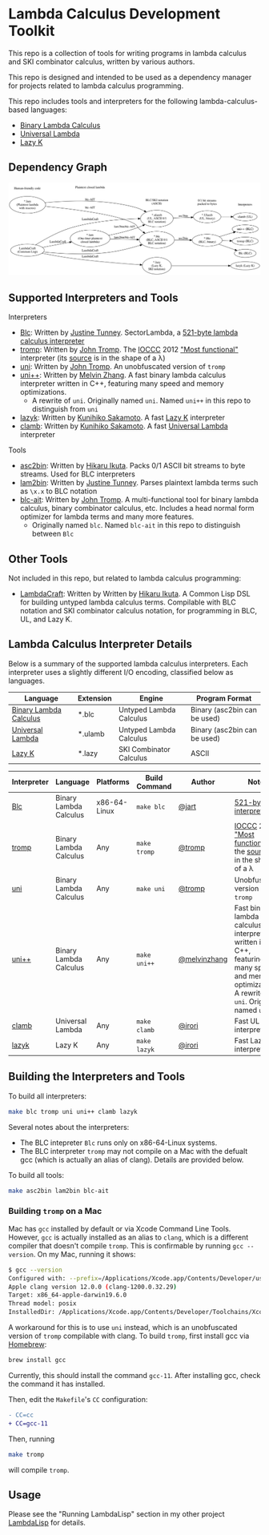 # Lambda Calculus Development Toolkit

This repo is a collection of tools for writing programs in lambda calculus and SKI combinator calculus, written by various authors.

This repo is designed and intended to be used as a dependency manager for projects related to lambda calculus programming.

This repo includes tools and interpreters for the following lambda-calculus-based languages:

- [Binary Lambda Calculus](https://tromp.github.io/cl/cl.html)
- [Universal Lambda](http://www.golfscript.com/lam/)
- [Lazy K](https://tromp.github.io/cl/lazy-k.html)


## Dependency Graph
![Lambda calculus language dependency graph](./bin/graph.png)

## Supported Interpreters and Tools

Interpreters

- [Blc](https://justine.lol/lambda/): Written by [Justine Tunney](https://github.com/jart). SectorLambda, a [521-byte lambda calculus interpreter](https://justine.lol/lambda/)
- [tromp](https://www.ioccc.org/2012/tromp/hint.html): Written by [John Tromp](https://github.com/tromp). The [IOCCC](https://www.ioccc.org/) 2012 ["Most functional"](https://www.ioccc.org/2012/tromp/hint.html) interpreter
  (its [source](https://www.ioccc.org/2012/tromp/tromp.c) is in the shape of a λ)
- [uni](https://tromp.github.io/cl/cl.html): Written by [John Tromp](https://github.com/tromp). An unobfuscated version of `tromp`
- [uni++](https://github.com/melvinzhang/binary-lambda-calculus): Written by [Melvin Zhang](https://github.com/melvinzhang). A fast binary lambda calculus interpreter written in C++, featuring many speed and memory optimizations.
  - A rewrite of `uni`. Originally named `uni`. Named `uni++` in this repo to distinguish from `uni`
- [lazyk](https://github.com/irori/lazyk): Written by [Kunihiko Sakamoto](https://github.com/irori). A fast [Lazy K](https://tromp.github.io/cl/lazy-k.html) interpreter
- [clamb](https://github.com/irori/clamb): Written by [Kunihiko Sakamoto](https://github.com/irori). A fast [Universal Lambda](http://www.golfscript.com/lam/) interpreter

Tools

- [asc2bin](src/asc2bin.c): Written by [Hikaru Ikuta](https://github.com/woodrush). Packs 0/1 ASCII bit streams to byte streams. Used for BLC interpreters
- [lam2bin](https://justine.lol/lambda/): Written by [Justine Tunney](https://github.com/jart). Parses plaintext lambda terms such as `\x.x` to BLC notation
- [blc-ait](https://github.com/tromp/AIT): Written by [John Tromp](https://github.com/tromp). A multi-functional tool for binary lambda calculus, binary combinator calculus, etc. Includes a head normal form optimizer for lambda terms and many more features.
  - Originally named `blc`. Named `blc-ait` in this repo to distinguish between `Blc`

## Other Tools
Not included in this repo, but related to lambda calculus programming:

- [LambdaCraft](https://github.com/woodrush/lambdacraft): Written by Written by [Hikaru Ikuta](https://github.com/woodrush). A Common Lisp DSL for building untyped lambda calculus terms. Compilable with BLC notation and SKI combinator calculus notation, for programming in BLC, UL, and Lazy K.


## Lambda Calculus Interpreter Details
Below is a summary of the supported lambda calculus interpreters.
Each interpreter uses a slightly different I/O encoding, classified below as languages.


| Language                                                     | Extension | Engine                  | Program Format               |
|--------------------------------------------------------------|-----------|-------------------------|------------------------------|
| [Binary Lambda Calculus](https://tromp.github.io/cl/cl.html) | *.blc     | Untyped Lambda Calculus | Binary (asc2bin can be used) |
| [Universal Lambda](http://www.golfscript.com/lam/)           | *.ulamb   | Untyped Lambda Calculus | Binary (asc2bin can be used) |
| [Lazy K](https://tromp.github.io/cl/lazy-k.html)             | *.lazy    | SKI Combinator Calculus | ASCII                        |

| Interpreter                                                     | Language               | Platforms    | Build Command | Author                                         | Notes                                                                                                                                                                                |
|-----------------------------------------------------------------|------------------------|--------------|---------------|------------------------------------------------|--------------------------------------------------------------------------------------------------------------------------------------------------------------------------------------|
| [Blc](https://justine.lol/lambda/)                              | Binary Lambda Calculus | x86-64-Linux | `make blc`    | [@jart](https://github.com/jart)               | [521-byte interpreter](https://justine.lol/lambda/)                                                                                                                                  |
| [tromp](https://www.ioccc.org/2012/tromp/hint.html)             | Binary Lambda Calculus | Any          | `make tromp`  | [@tromp](https://github.com/tromp)             | [IOCCC](https://www.ioccc.org/) 2012 ["Most functional"](https://www.ioccc.org/2012/tromp/hint.html) - the [source](https://www.ioccc.org/2012/tromp/tromp.c) is in the shape of a λ |
| [uni](https://tromp.github.io/cl/cl.html)                       | Binary Lambda Calculus | Any          | `make uni`    | [@tromp](https://github.com/tromp)             | Unobfuscated version of `tromp`                                                                                                                                                      |
| [uni++](https://github.com/melvinzhang/binary-lambda-calculus)  | Binary Lambda Calculus | Any          | `make uni++`  | [@melvinzhang](https://github.com/melvinzhang) | Fast binary lambda calculus interpreter written in C++, featuring many speed and memory optimizations. A rewrite of `uni`. Originally named `uni`                                    |
| [clamb](https://github.com/irori/clamb)                         | Universal Lambda       | Any          | `make clamb`  | [@irori](https://github.com/irori)             | Fast UL interpreter                                                                                                                                                                  |
| [lazyk](https://github.com/irori/lazyk)                         | Lazy K                 | Any          | `make lazyk`  | [@irori](https://github.com/irori)             | Fast Lazy K interpreter                                                                                                                                                              |


## Building the Interpreters and Tools
To build all interpreters:

```sh
make blc tromp uni uni++ clamb lazyk
```

Several notes about the interpreters:

- The BLC intepreter `Blc` runs only on x86-64-Linux systems.
- The BLC interpreter `tromp` may not compile on a Mac with the defualt gcc (which is actually an alias of clang). Details are provided below.

To build all tools:

```sh
make asc2bin lam2bin blc-ait
```

### Building `tromp` on a Mac
Mac has `gcc` installed by default or via Xcode Command Line Tools.
However, `gcc` is actually installed as an alias to `clang`, which is a different compiler that doesn't compile `tromp`.
This is confirmable by running `gcc --version`. On my Mac, running it shows:

```sh
$ gcc --version
Configured with: --prefix=/Applications/Xcode.app/Contents/Developer/usr --with-gxx-include-dir=/Library/Developer/CommandLineTools/SDKs/MacOSX10.15.sdk/usr/include/c++/4.2.1
Apple clang version 12.0.0 (clang-1200.0.32.29)
Target: x86_64-apple-darwin19.6.0
Thread model: posix
InstalledDir: /Applications/Xcode.app/Contents/Developer/Toolchains/XcodeDefault.xctoolchain/usr/bin
```

A workaround for this is to use `uni` instead, which is an unobfuscated version of `tromp` compilable with clang.
To build `tromp`, first install gcc via [Homebrew](https://brew.sh/):

```sh
brew install gcc
```

Currently, this should install the command `gcc-11`.
After installing gcc, check the command it has installed.

Then, edit the `Makefile`'s `CC` configuration:

```diff
- CC=cc
+ CC=gcc-11
```

Then, running
```sh
make tromp
```
will compile `tromp`.


## Usage
Please see the "Running LambdaLisp" section in my other project [LambdaLisp](https://github.com/woodrush/lambdalisp#running-lambdalisp) for details.
